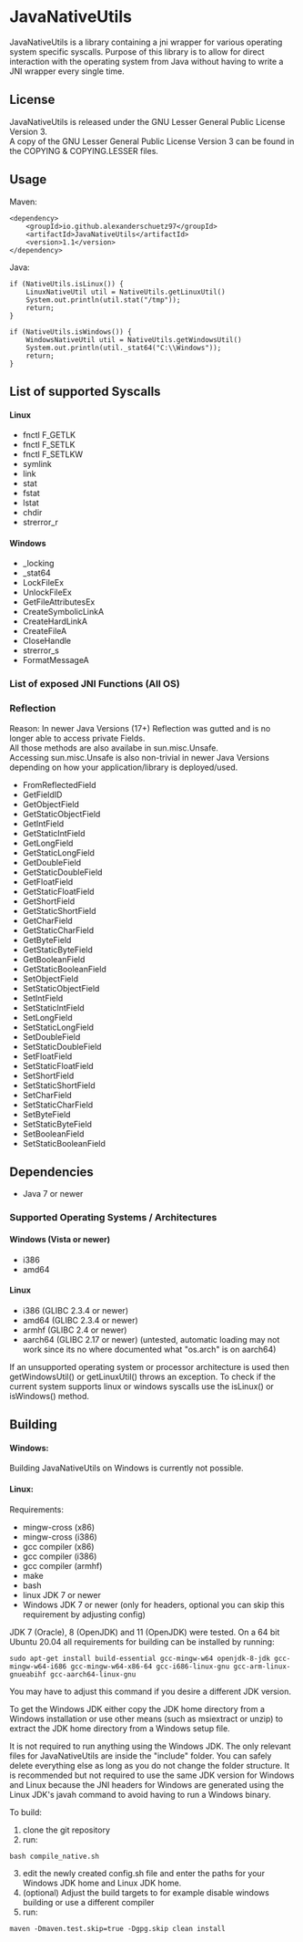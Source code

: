 # JavaNativeUtils
JavaNativeUtils is a library containing a jni wrapper for various operating system specific syscalls.
Purpose of this library is to allow for direct interaction with the operating system from Java 
without having to write a JNI wrapper every single time.


## License
JavaNativeUtils is released under the GNU Lesser General Public License Version 3. <br>
A copy of the GNU Lesser General Public License Version 3 can be found in the COPYING & COPYING.LESSER files.<br>

## Usage
Maven:
````
<dependency>
    <groupId>io.github.alexanderschuetz97</groupId>
    <artifactId>JavaNativeUtils</artifactId>
    <version>1.1</version>
</dependency>
````

Java:
````
if (NativeUtils.isLinux()) {
    LinuxNativeUtil util = NativeUtils.getLinuxUtil()
    System.out.println(util.stat("/tmp"));
    return;
}

if (NativeUtils.isWindows()) {
    WindowsNativeUtil util = NativeUtils.getWindowsUtil()
    System.out.println(util._stat64("C:\\Windows"));
    return;
}
````

## List of supported Syscalls
#### Linux
* fnctl F_GETLK
* fnctl F_SETLK
* fnctl F_SETLKW
* symlink
* link
* stat
* fstat
* lstat
* chdir
* strerror_r

#### Windows
* _locking
* _stat64
* LockFileEx
* UnlockFileEx
* GetFileAttributesEx
* CreateSymbolicLinkA
* CreateHardLinkA
* CreateFileA
* CloseHandle
* strerror_s
* FormatMessageA

### List of exposed JNI Functions (All OS)
### Reflection
Reason: In newer Java Versions (17+) Reflection was gutted and is no longer able to access private Fields. <br>
All those methods are also availabe in sun.misc.Unsafe. <br>
Accessing sun.misc.Unsafe is also non-trivial in newer Java Versions depending on how your application/library is deployed/used.
* FromReflectedField
* GetFieldID
* GetObjectField
* GetStaticObjectField
* GetIntField
* GetStaticIntField
* GetLongField
* GetStaticLongField
* GetDoubleField
* GetStaticDoubleField
* GetFloatField
* GetStaticFloatField
* GetShortField
* GetStaticShortField
* GetCharField
* GetStaticCharField
* GetByteField
* GetStaticByteField
* GetBooleanField
* GetStaticBooleanField
* SetObjectField
* SetStaticObjectField
* SetIntField
* SetStaticIntField
* SetLongField
* SetStaticLongField
* SetDoubleField
* SetStaticDoubleField
* SetFloatField
* SetStaticFloatField
* SetShortField
* SetStaticShortField
* SetCharField
* SetStaticCharField
* SetByteField
* SetStaticByteField
* SetBooleanField
* SetStaticBooleanField


## Dependencies
* Java 7 or newer

### Supported Operating Systems / Architectures
#### Windows (Vista or newer)
* i386 
* amd64
#### Linux
* i386 (GLIBC 2.3.4 or newer)
* amd64 (GLIBC 2.3.4 or newer)
* armhf (GLIBC 2.4 or newer)
* aarch64 (GLIBC 2.17 or newer) (untested, automatic loading may not work since its no where documented what "os.arch" is on aarch64)

If an unsupported operating system or processor architecture is used then getWindowsUtil() or getLinuxUtil() throws an exception.
To check if the current system supports linux or windows syscalls use the isLinux() or isWindows() method.

## Building
#### Windows:
Building JavaNativeUtils on Windows is currently not possible.
#### Linux:
Requirements:
* mingw-cross (x86)
* mingw-cross (i386)
* gcc compiler (x86)
* gcc compiler (i386)
* gcc compiler (armhf)
* make
* bash
* linux JDK 7 or newer
* Windows JDK 7 or newer (only for headers, optional you can skip this requirement by adjusting config)

JDK 7 (Oracle), 8 (OpenJDK) and 11 (OpenJDK) were tested.
On a 64 bit Ubuntu 20.04 all requirements for building can be installed by running:
````
sudo apt-get install build-essential gcc-mingw-w64 openjdk-8-jdk gcc-mingw-w64-i686 gcc-mingw-w64-x86-64 gcc-i686-linux-gnu gcc-arm-linux-gnueabihf gcc-aarch64-linux-gnu 
````
You may have to adjust this command if you desire a different JDK version.

To get the Windows JDK either copy the JDK home directory from a Windows installation or use other means
(such as msiextract or unzip) to extract the JDK home directory from a Windows setup file.

It is not required to run anything using the Windows JDK. The only relevant files for JavaNativeUtils
are inside the "include" folder. You can safely delete everything else as long as you do not change the folder structure.
It is recommended but not required to use the same JDK version for Windows and Linux because the
JNI headers for Windows are generated using the Linux JDK's javah command to avoid having to run a Windows binary.

To build:
1. clone the git repository
2. run:
````
bash compile_native.sh
````
3. edit the newly created config.sh file and enter the paths for your Windows JDK home and Linux JDK home.
4. (optional) Adjust the build targets to for example disable windows building or use a different compiler
5. run:
````
maven -Dmaven.test.skip=true -Dgpg.skip clean install
````
